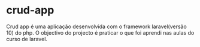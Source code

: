 # crud-app
Crud app é uma aplicação desenvolvida com o framework laravel(versão 10) do php. O objectivo do projecto é praticar o que foi aprendi nas aulas do curso de laravel.
